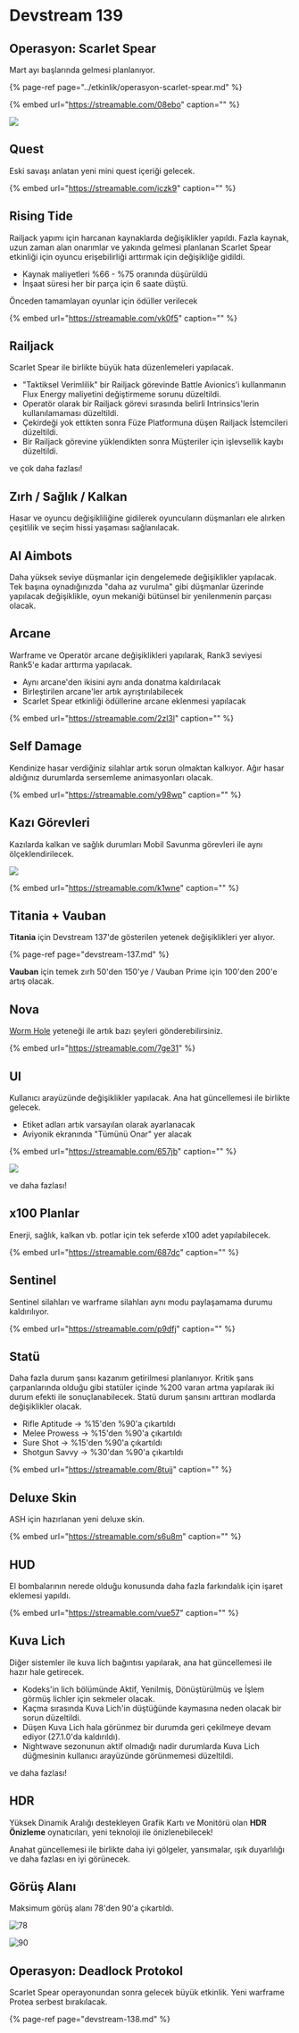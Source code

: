 # Devstream 139

## Operasyon: Scarlet Spear <a id="operasyon-scarlet-spear"></a>

Mart ayı başlarında gelmesi planlanıyor.

{% page-ref page="../etkinlik/operasyon-scarlet-spear.md" %}

{% embed url="https://streamable.com/08ebo" caption="" %}

![](https://i.ibb.co/y6hmzq1/image.png)

## Quest

Eski savaşı anlatan yeni mini quest içeriği gelecek.

{% embed url="https://streamable.com/iczk9" caption="" %}

## Rising Tide

Railjack yapımı için harcanan kaynaklarda değişiklikler yapıldı. Fazla kaynak, uzun zaman alan onarımlar ve yakında gelmesi planlanan Scarlet Spear etkinliği için oyuncu erişebilirliği arttırmak için değişikliğe gidildi.

* Kaynak maliyetleri %66 - %75 oranında düşürüldü
* İnşaat süresi her bir parça için 6 saate düştü.

Önceden tamamlayan oyunlar için ödüller verilecek

{% embed url="https://streamable.com/vk0f5" caption="" %}

## Railjack

Scarlet Spear ile birlikte büyük hata düzenlemeleri yapılacak.

* "Taktiksel Verimlilik" bir Railjack görevinde Battle Avionics'i kullanmanın Flux Energy maliyetini değiştirmeme sorunu düzeltildi.
* Operatör olarak bir Railjack görevi sırasında belirli Intrinsics'lerin kullanılamaması düzeltildi.
* Çekirdeği yok ettikten sonra Füze Platformuna düşen Railjack İstemcileri düzeltildi.
* Bir Railjack görevine yüklendikten sonra Müşteriler için işlevsellik kaybı düzeltildi.

ve çok daha fazlası!

## Zırh / Sağlık / Kalkan

Hasar ve oyuncu değişikliliğine gidilerek oyuncuların düşmanları ele alırken çeşitlilik ve seçim hissi yaşaması sağlanılacak.

## **AI Aimbots**

Daha yüksek seviye düşmanlar için dengelemede değişiklikler yapılacak. Tek başına oynadığınızda "daha az vurulma" gibi düşmanlar üzerinde yapılacak değişiklikle, oyun mekaniği bütünsel bir yenilenmenin parçası olacak.

## **Arcane**

Warframe ve Operatör arcane değişiklikleri yapılarak, Rank3 seviyesi Rank5'e kadar arttırma yapılacak.

* Aynı arcane'den ikisini aynı anda donatma kaldırılacak
* Birleştirilen arcane'ler artık ayrıştırılabilecek
* Scarlet Spear etkinliği ödüllerine arcane eklenmesi yapılacak

{% embed url="https://streamable.com/2zl3l" caption="" %}

## **Self Damage**

Kendinize hasar verdiğiniz silahlar artık sorun olmaktan kalkıyor. Ağır hasar aldığınız durumlarda sersemleme animasyonları olacak.

{% embed url="https://streamable.com/y98wp" caption="" %}

## Kazı Görevleri

Kazılarda kalkan ve sağlık durumları Mobil Savunma görevleri ile aynı ölçeklendirilecek.

![](https://i.ibb.co/R9ZDr4c/image.png)

{% embed url="https://streamable.com/k1wne" caption="" %}

## **Titania + Vauban**

**Titania** için Devstream 137'de gösterilen yetenek değişiklikleri yer alıyor.

{% page-ref page="devstream-137.md" %}

**Vauban** için temek zırh 50'den 150'ye / Vauban Prime için 100'den 200'e artış olacak.

## **Nova**

[Worm Hole](https://warframe.fandom.com/wiki/Worm_Hole) yeteneği ile artık bazı şeyleri gönderebilirsiniz.

{% embed url="https://streamable.com/7ge31" %}

## **UI**

Kullanıcı arayüzünde değişiklikler yapılacak. Ana hat güncellemesi ile birlikte gelecek.

* Etiket adları artık varsayılan olarak ayarlanacak
* Aviyonik ekranında "Tümünü Onar" yer alacak

{% embed url="https://streamable.com/657jb" caption="" %}

![](https://content.invisioncic.com/Mwarframe/monthly_2020_02/Placeholder.thumb.png.31905b14481c527ba494f1f33e5ff173.png)

ve daha fazlası!

## x100 Planlar

Enerji, sağlık, kalkan vb. potlar için tek seferde x100 adet yapılabilecek.

{% embed url="https://streamable.com/687dc" caption="" %}

## Sentinel

Sentinel silahları ve warframe silahları aynı modu paylaşamama durumu kaldırılıyor.

{% embed url="https://streamable.com/p9dfj" caption="" %}

## Statü

Daha fazla durum şansı kazanım getirilmesi planlanıyor. Kritik şans çarpanlarında olduğu gibi statüler içinde %200 varan artma yapılarak iki durum efekti ile sonuçlanabilecek. Statü durum şansını arttıran modlarda değişiklikler olacak.

* Rifle Aptitude -&gt; %15'den %90'a çıkartıldı
* Melee Prowess -&gt; %15'den %90'a çıkartıldı
* Sure Shot -&gt; %15'den %90'a çıkartıldı
* Shotgun Savvy -&gt; %30'dan %90'a çıkartıldı

{% embed url="https://streamable.com/8tujj" caption="" %}

## Deluxe Skin

ASH için hazırlanan yeni deluxe skin.

{% embed url="https://streamable.com/s6u8m" caption="" %}

## HUD

El bombalarının nerede olduğu konusunda daha fazla farkındalık için işaret eklemesi yapıldı.

{% embed url="https://streamable.com/vue57" caption="" %}

## Kuva Lich

Diğer sistemler ile kuva lich bağıntısı yapılarak, ana hat güncellemesi ile hazır hale getirecek.

* Kodeks'in lich bölümünde Aktif, Yenilmiş, Dönüştürülmüş ve İşlem görmüş lichler için sekmeler olacak.
* Kaçma sırasında Kuva Lich'in düştüğünde kaymasına neden olacak bir sorun düzeltildi.
* Düşen Kuva Lich hala görünmez bir durumda geri çekilmeye devam ediyor \(27.1.0'da kaldırıldı\).
* Nightwave sezonunun aktif olmadığı nadir durumlarda Kuva Lich düğmesinin kullanıcı arayüzünde görünmemesi düzeltildi.

ve daha fazlası!

## HDR

Yüksek Dinamik Aralığı destekleyen Grafik Kartı ve Monitörü olan **HDR Önizleme** oynatıcıları, yeni teknoloji ile önizlenebilecek!

Anahat güncellemesi ile birlikte daha iyi gölgeler, yansımalar, ışık duyarlılığı ve daha fazlası en iyi görünecek.

## Görüş Alanı

Maksimum görüş alanı 78'den 90'a çıkartıldı.

![78](https://n9e5v4d8.ssl.hwcdn.net/uploads/f9c85ffc1072b3c01c606dcf0b5195da.jpg)

![90](https://n9e5v4d8.ssl.hwcdn.net/uploads/9bc51707a085609583e1da670b7ce304.jpg)

## Operasyon: Deadlock Protokol

Scarlet Spear operayonundan sonra gelecek büyük etkinlik. Yeni warframe Protea serbest bırakılacak.

{% page-ref page="devstream-138.md" %}

